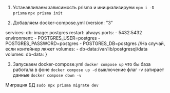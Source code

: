 1. Устанавливаем зависимость prisma и инициализируем
```npm i -D prisma```
```npx prisma init```

2. Добавляем docker-compose.yml
{version: "3"

services:
  db:
    image: postgres
    restart: always
    ports:
      - 5432:5432
    environment:
      - POSTGRES_USER=postgres
      - POSTGRES_PASSWORD=postgres
      - POSTGRES_DB=postgres
    //На случай, если контейнер ляжет
    volumes:
      - db-data:/var/lib/postgresql/data
volumes:
  db-data:
}

3. Запускаем docker-compose.yml
```docker compose up```
что бы база работала в фоне
```docker compose up -d```
выключение 
флаг -v затирает данные
```docker compose down -v```

Миграция БД
```sudo npx prisma migrate dev```

